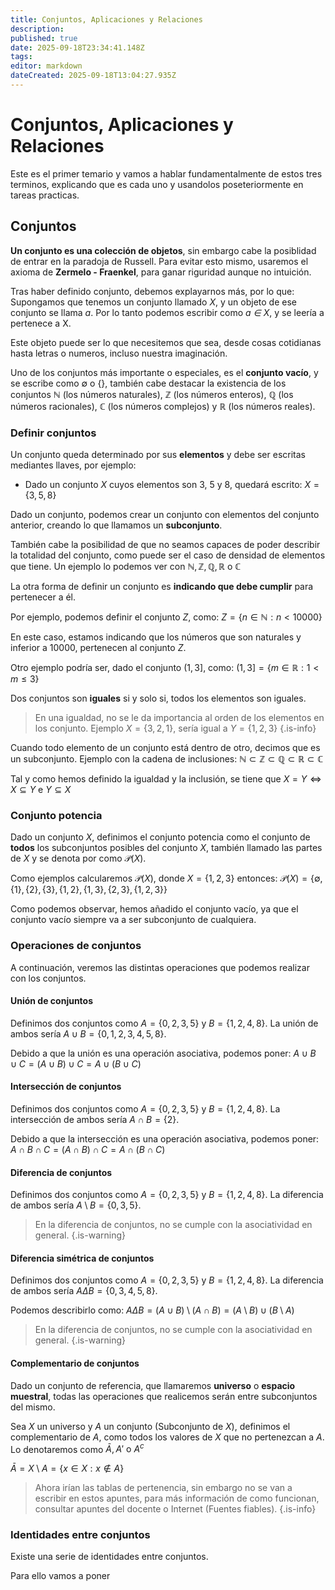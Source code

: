 ```yaml
---
title: Conjuntos, Aplicaciones y Relaciones
description: 
published: true
date: 2025-09-18T23:34:41.148Z
tags: 
editor: markdown
dateCreated: 2025-09-18T13:04:27.935Z
---
```


# Conjuntos, Aplicaciones y Relaciones
Este es el primer temario y vamos a hablar fundamentalmente de estos tres terminos, explicando que es cada uno y usandolos poseteriormente en tareas practicas.

## Conjuntos
**Un conjunto es una colección de objetos**, sin embargo cabe la posiblidad de entrar en la paradoja de Russell. Para evitar esto mismo, usaremos el axioma de **Zermelo - Fraenkel**, para ganar riguridad aunque no intuición.


Tras haber definido conjunto, debemos explayarnos más, por lo que:
Supongamos que tenemos un conjunto llamado *X*, y un objeto de ese conjunto se llama *a*. Por lo tanto podemos escribir como *a ∈ X*, y se leería a pertenece a X.

Este objeto puede ser lo que necesitemos que sea, desde cosas cotidianas hasta letras o numeros, incluso nuestra imaginación.


Uno de los conjuntos más importante o especiales, es el **conjunto vacío**, y se escribe como $\emptyset$ o $\{\}$, también cabe destacar la existencia de los conjuntos $\mathbb{N}$ (los números naturales), $\mathbb{Z}$ (los números enteros), $\mathbb{Q}$ (los números racionales), $\mathbb{C}$ (los números complejos) y $\mathbb{R}$ (los números reales).
### Definir conjuntos
Un conjunto queda determinado por sus **elementos** y debe ser escritas mediantes llaves, por ejemplo:
- Dado un conjunto $X$ cuyos elementos son 3, 5 y 8, quedará escrito: $X =\{3,5,8\}$

Dado un conjunto, podemos crear un conjunto con elementos del conjunto anterior, creando lo que llamamos un  **subconjunto**.

También cabe la posibilidad de que no seamos capaces de poder describir la totalidad del conjunto, como puede ser el caso de densidad de elementos que tiene.
Un ejemplo lo podemos ver con $\mathbb{N,Z,Q,R\text{ o }C}$


La otra forma de definir un conjunto es **indicando que debe cumplir** para pertenecer a él.

Por ejemplo, podemos definir el conjunto $Z$, como: $Z = \{ n \in \mathbb{N} : n < 10000 \}$

En este caso, estamos indicando que los números que son naturales y inferior a 10000, pertenecen al conjunto $Z$.


Otro ejemplo podría ser, dado el conjunto $(1,3]$, como: $(1,3]= \{m\in\mathbb{R} : 1<m\leq 3\}$

Dos conjuntos son **iguales** si y solo si, todos los elementos son iguales.

> En una igualdad, no se le da importancia al orden de los elementos en los conjunto. Ejemplo $X = \{3,2,1\}$, sería igual a $Y = \{1,2,3\}$
{.is-info}


Cuando todo elemento de un conjunto está dentro de otro, decimos que es un subconjunto. 
Ejemplo con la cadena de inclusiones: $\mathbb{N}\subset\mathbb{Z}\subset\mathbb{Q}\subset\mathbb{R}\subset\mathbb{C}$


Tal y como hemos definido la igualdad y la inclusión, se tiene que $X=Y\Leftrightarrow X \subseteq Y \text{ e } Y \subseteq X$


### Conjunto potencia
Dado un conjunto $X$, definimos el conjunto potencia como el conjunto de **todos** los subconjuntos posibles del conjunto $X$, también llamado las partes de $X$ y se denota por como $\mathcal{P}(X)$.

Como ejemplos calcularemos $\mathcal{P}(X)$, donde $X=\{1,2,3\}$ entonces:
$\mathcal{P}(X) = \{\emptyset,\{1\},\{2\},\{3\},\{1,2\},\{1,3\},\{2,3\},\{1,2,3\}\}$

Como podemos observar, hemos añadido el conjunto vacío, ya que el conjunto vacío siempre va a ser subconjunto de cualquiera.
### Operaciones de conjuntos
A continuación, veremos las distintas operaciones que podemos realizar con los conjuntos.
#### Unión de conjuntos
Definimos dos conjuntos como $A = \{0,2,3,5\}$ y $B = \{1,2,4,8\}$. La unión de ambos sería $A \cup B =\{0,1,2,3,4,5,8\}$.


Debido a que la unión es una operación asociativa, podemos poner: $A \cup B \cup C = (A \cup B) \cup C = A \cup (B \cup C)$
#### Intersección de conjuntos
Definimos dos conjuntos como $A = \{0,2,3,5\}$ y $B = \{1,2,4,8\}$. La intersección de ambos sería $A \cap B =\{2\}$.


Debido a que la intersección es una operación asociativa, podemos poner: $A \cap B \cap C = (A \cap B) \cap C = A \cap (B \cap C)$

#### Diferencia de conjuntos
Definimos dos conjuntos como $A = \{0,2,3,5\}$ y $B = \{1,2,4,8\}$. La diferencia de ambos sería $A \setminus B =\{0,3,5\}$.

> En la diferencia de conjuntos, no se cumple con la asociatividad en general.
{.is-warning}

#### Diferencia simétrica de conjuntos
Definimos dos conjuntos como $A = \{0,2,3,5\}$ y $B = \{1,2,4,8\}$. La diferencia de ambos sería $A \Delta B =\{0,3,4,5,8\}$.

Podemos describirlo como: $A \Delta B = (A \cup B) \setminus (A \cap B) = (A \setminus B) \cup ( B \setminus A)$
> En la diferencia de conjuntos, no se cumple con la asociatividad en general.
{.is-warning}

#### Complementario de conjuntos
Dado un conjunto de referencia, que llamaremos **universo** o **espacio muestral**, todas las operaciones que realicemos serán entre subconjuntos del mismo.

Sea $X$ un universo y $A$ un conjunto (Subconjunto de $X$), definimos el complementario de $A$, como todos los valores de $X$ que no pertenezcan a $A$. Lo denotaremos como $\bar{A}, A'\text{ o }A^{c}$

$\bar{A} = X \setminus A = \{x \in X : x \notin A \}$ 


> Ahora irían las tablas de pertenencia, sin embargo no se van a escribir en estos apuntes, para más información de como funcionan, consultar apuntes del docente o Internet (Fuentes fiables).
{.is-info}

### Identidades entre conjuntos
Existe una serie de identidades entre conjuntos.

Para ello vamos a poner 